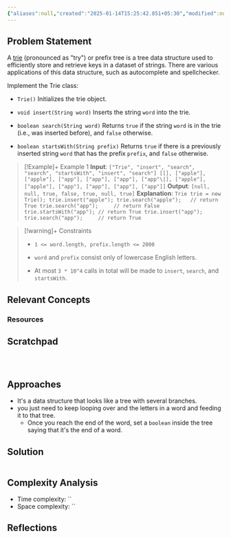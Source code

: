 ```yaml
---
{"aliases":null,"created":"2025-01-14T15:25:42.851+05:30","modified":null,"completed":true,"redo":false,"Perfect":false,"publish":true,"Description":null,"leetcode-index":208,"link":"https://leetcode.com/problems/implement-trie-prefix-tree","difficulty":"Medium","tags":["leetcode/hash-table","leetcode/string","leetcode/design","leetcode/trie","programming/practice","leetcode/build-data-structure"],"date created":"2025-01-14T15:25","date modified":"2025-01-14T17:30","PassFrontmatter":true,"updated":"2025-01-14T17:30:09.742+05:30"}
---
```



## Problem Statement

A <a href="https://en.wikipedia.org/wiki/Trie" target="_blank">trie</a> (pronounced as "try") or prefix tree is a tree data structure used to efficiently store and retrieve keys in a dataset of strings. There are various applications of this data structure, such as autocomplete and spellchecker.

Implement the Trie class:

- `Trie()` Initializes the trie object.
	
- `void insert(String word)` Inserts the string `word` into the trie.
	
- `boolean search(String word)` Returns `true` if the string `word` is in the trie (i.e., was inserted before), and `false` otherwise.
	
- `boolean startsWith(String prefix)` Returns `true` if there is a previously inserted string `word` that has the prefix `prefix`, and `false` otherwise.

 

>[!Example]+ Example 1
>**Input**: `["Trie", "insert", "search", "search", "startsWith", "insert", "search"]
[[], ["apple"], ["apple"], ["app"], ["app"], ["app"], ["app"\|], ["apple"], ["apple"], ["app"], ["app"], ["app"], ["app"]]`
>**Output**: `[null, null, true, false, true, null, true]`
>**Explanation**: `Trie trie = new Trie();
>trie.insert("apple");
>trie.search("apple");   // return True
>trie.search("app");     // return False
>trie.startsWith("app"); // return True
>trie.insert("app");
>trie.search("app");     // return True
>`

>[!warning]+ Constraints
>- `1 <= word.length, prefix.length <= 2000`
>
>- `word` and `prefix` consist only of lowercase English letters.
>
>- At most `3 * 10^4` calls in total will be made to `insert`, `search`, and `startsWith`.

## Relevant Concepts

### Resources

## Scratchpad
```



```
## Approaches
- It's a data structure that looks like a tree with several branches.
- you just need to keep looping over and the letters in a word and feeding it to that tree.
	- Once you reach the end of the word, set a `boolean` inside the tree saying that it's the end of a word.
## Solution
```Java

```

## Complexity Analysis
- Time complexity: ``
- Space complexity: ``

## Reflections

